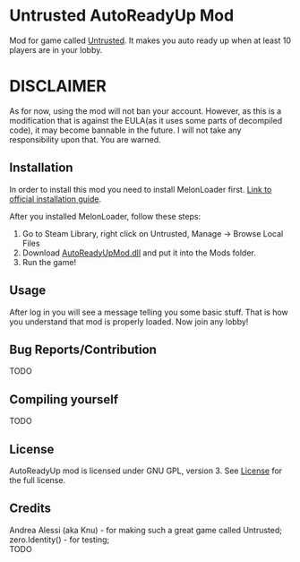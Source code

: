 # Untrusted AutoReadyUp Mod
Mod for game called [Untrusted](https://store.steampowered.com/app/1502660/Untrusted/). It makes you auto ready up when at least 10 players are in your lobby.

# DISCLAIMER
As for now, using the mod will not ban your account. However, as this is a modification that is against the EULA(as it uses some parts of decompiled code), it may become bannable in the future. I will not take any responsibility upon that. You are warned. 

## Installation
In order to install this mod you need to install MelonLoader first. [Link to official installation guide](https://github.com/LavaGang/MelonLoader.Installer/blob/master/README.md#how-to-install-re-install-or-update-melonloader).  

After you installed MelonLoader, follow these steps:
1. Go to Steam Library, right click on Untrusted, Manage -> Browse Local Files
2. Download [AutoReadyUpMod.dll](https://github.com/sh411-dev/UntrustedAutoReadyUpMod/releases/tag/release) and put it into the Mods folder.
3. Run the game!

## Usage
After log in you will see a message telling you some basic stuff. That is how you understand that mod is properly loaded. Now join any lobby!

## Bug Reports/Contribution
TODO

## Compiling yourself
TODO

## License
AutoReadyUp mod is licensed under GNU GPL, version 3. See [License](https://github.com/sh411-dev/UntrustedAutoReadyUpMod/blob/main/LICENSE) for the full license.

## Credits
Andrea Alessi (aka Knu) - for making such a great game called Untrusted;  
zero.Identity() - for testing;  
TODO
